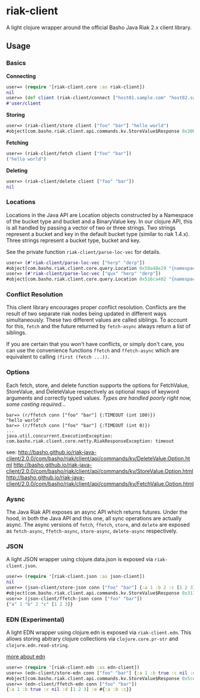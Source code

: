 # riak-client

A light clojure wrapper around the official Basho Java Riak 2.x client library.

## Usage

### Basics

**Connecting**
```clojure
user=> (require '[riak-client.core :as riak-client])
nil
user=> (def client (riak-client/connect ["host01.sample.com" "host02.sample.com" "host03.sample.com"]))
#'user/client
```

**Storing**
```clojure
user=> (riak-client/store client ["foo" "bar"] "hello world")
#object[com.basho.riak.client.api.commands.kv.StoreValue$Response 0x3000447e "{location: {namespace: {type: default, bucket: foo}, key: bar}, values: []}"]
```

**Fetching**
```clojure
user=> (riak-client/fetch client ["foo" "bar"])
("hello world")
```

**Deleting**
```clojure
user=> (riak-client/delete client ["foo" "bar"])
nil
```

### Locations

Locations in the Java API are Location objects constructed by a Namespace of the 
bucket type and bucket and a BinaryValue key. In our clojure API, this is all
handled by passing a vector of two or three strings. Two strings represent a
bucket and key in the default bucket type (similar to riak 1.4.x). Three strings
represent a bucket type, bucket and key.

See the private function `riak-client/parse-loc-vec` for details.

```clojure
user=> (#'riak-client/parse-loc-vec ["herp" "derp"])
#object[com.basho.riak.client.core.query.Location 0x50a48e29 "{namespace: {type: default, bucket: herp}, key: derp}"]
user=> (#'riak-client/parse-loc-vec ["qux" "herp" "derp"])
#object[com.basho.riak.client.core.query.Location 0x516ca402 "{namespace: {type: qux, bucket: herp}, key: derp}"]
```


### Conflict Resolution

This client library encourages proper conflict resolution. Conflicts are the
result of two separate riak nodes being updated in different ways 
simultaneously. These two different values are called siblings. To account for
this, `fetch` and the future returned by `fetch-async` always return a list of
siblings.

If you are certain that you won't have conflicts, or simply don't care, you can
use the convenience functions `ffetch` and `ffetch-async` which are equivalent
to calling `(first (fetch ...))`.


### Options

Each fetch, store, and delete function supports the options for FetchValue,
StoreValue, and DeleteValue respectively as optional maps of keyword arguments
and correctly typed values. _Types are handled poorly right now, some casting
required..._

```
bar=> (r/ffetch conn ["foo" "bar"] {:TIMEOUT (int 100)})
"hello world"
bar=> (r/ffetch conn ["foo" "bar"] {:TIMEOUT (int 0)})
...
java.util.concurrent.ExecutionException: com.basho.riak.client.core.netty.RiakResponseException: timeout
```

see:
  http://basho.github.io/riak-java-client/2.0.0/com/basho/riak/client/api/commands/kv/DeleteValue.Option.html
  http://basho.github.io/riak-java-client/2.0.0/com/basho/riak/client/api/commands/kv/StoreValue.Option.html
  http://basho.github.io/riak-java-client/2.0.0/com/basho/riak/client/api/commands/kv/FetchValue.Option.html


### Aysnc

The Java Riak API exposes an async API which returns futures. Under the hood, in
both the Java API and this one, all sync operations are actually async. The
async versions of `fetch`, `ffetch`, `store`, and `delete` are exposed as
`fetch-async`, `ffetch-async`, `store-async`, `delete-async` respectively.


### JSON

A light JSON wrapper using clojure.data.json is exposed via `riak-client.json`.

```clojure
user=> (require '[riak-client.json :as json-client])
nil
user=> (json-client/store-json conn ["foo" "bar"] {:a 1 :b 2 :c [1 2 3]})
#object[com.basho.riak.client.api.commands.kv.StoreValue$Response 0x31167838 "{location: {namespace: {type: default, bucket: foo}, key: bar}, values: []}"]
user=> (json-client/ffetch-json conn ["foo" "bar"])
{"a" 1 "b" 2 "c" [1 2 3]}
```


### EDN (Experimental)

A light EDN wrapper using clojure.edn is exposed via `riak-client.edn`. This
allows storing abitrary clojure collections via `clojure.core.pr-str` and
`clojure.edn.read-string`.

[more about edn](https://github.com/edn-format/edn)

```clojure
user=> (require '[riak-client.edn :as edn-client])
user=> (edn-client/store-edn conn ["foo" "bar"] {:a 1 :b true :c nil :d [1 2 3] :e #{:a :b :c}})
#object[com.basho.riak.client.api.commands.kv.StoreValue$Response 0x5ceb4a29 "{location: {namespace: {type: default, bucket: foo}, key: bar}, values: []}"]
user=> (edn-client/ffetch-edn conn ["foo" "bar"])
{:a 1 :b true :c nil :d [1 2 3] :e #{:a :b :c}}
```
